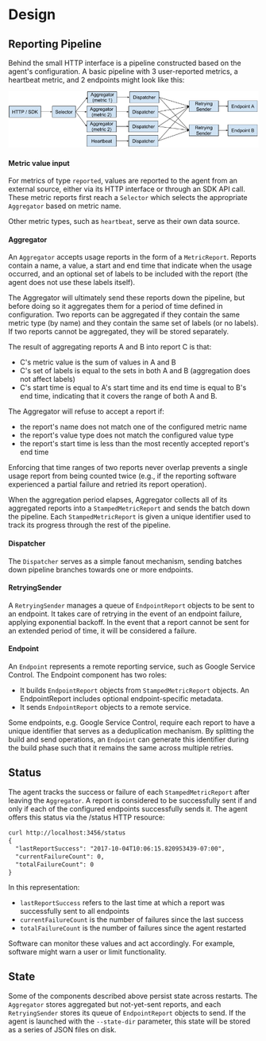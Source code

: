# Design

## Reporting Pipeline

Behind the small HTTP interface is a pipeline constructed based on the agent's
configuration. A basic pipeline with 3 user-reported metrics, a heartbeat metric,
and 2 endpoints might look like this:

![Pipeline](pipeline.png)

#### Metric value input
For metrics of type `reported`, values are reported to the agent from an
external source, either via its HTTP interface or through an SDK API call.
These metric reports first reach a `Selector` which selects the appropriate
`Aggregator` based on metric name.

Other metric types, such as `heartbeat`, serve as their own data source.

#### Aggregator

An `Aggregator` accepts usage reports in the form of a `MetricReport`.
Reports contain a name, a value, a start and end time that indicate when the
usage occurred, and an optional set of labels to be included with the report
(the agent does not use these labels itself).

The Aggregator will ultimately send these reports down the pipeline, but before
doing so it aggregates them for a period of time defined in configuration. Two
reports can be aggregated if they contain the same metric type (by name) and
they contain the same set of labels (or no labels). If two reports cannot be
aggregated, they will be stored separately.

The result of aggregating reports A and B into report C is that:
* C's metric value is the sum of values in A and B
* C's set of labels is equal to the sets in both A and B (aggregation does not
  affect labels)
* C's start time is equal to A's start time and its end time is equal to B's
  end time, indicating that it covers the range of both A and B.

The Aggregator will refuse to accept a report if:
* the report's name does not match one of the configured metric name
* the report's value type does not match the configured value type
* the report's start time is less than the most recently accepted report's
  end time

Enforcing that time ranges of two reports never overlap prevents a single usage
report from being counted twice (e.g., if the reporting software experienced a
partial failure and retried its report operation).

When the aggregation period elapses, Aggregator collects all of its aggregated
reports into a `StampedMetricReport` and sends the batch down the pipeline.
Each `StampedMetricReport` is given a unique identifier used to track its
progress through the rest of the pipeline.

#### Dispatcher

The `Dispatcher` serves as a simple fanout mechanism, sending batches down
pipeline branches towards one or more endpoints.

#### RetryingSender

A `RetryingSender` manages a queue of `EndpointReport` objects to be sent to
an endpoint. It takes care of retrying in the event of an endpoint failure,
applying exponential backoff. In the event that a report cannot be sent for
an extended period of time, it will be considered a failure.

#### Endpoint

An `Endpoint` represents a remote reporting service, such as Google Service
Control. The Endpoint component has two roles:
* It builds `EndpointReport` objects from `StampedMetricReport` objects. An
EndpointReport includes optional endpoint-specific metadata.
* It sends `EndpointReport` objects to a remote service.

Some endpoints, e.g. Google Service Control, require each report to have a
unique identifier that serves as a deduplication mechanism. By splitting the
build and send operations, an `Endpoint` can generate this identifier during
the build phase such that it remains the same across multiple retries.

## Status

The agent tracks the success or failure of each `StampedMetricReport` after
leaving the `Aggregator`. A report is considered to be successfully sent if
and only if each of the configured endpoints successfully sends it. The agent
offers this status via the /status HTTP resource:

```
curl http://localhost:3456/status
{
  "lastReportSuccess": "2017-10-04T10:06:15.820953439-07:00",
  "currentFailureCount": 0,
  "totalFailureCount": 0
}
```

In this representation:
* `lastReportSuccess` refers to the last time at which a report was successfully
  sent to all endpoints
* `currentFailureCount` is the number of failures since the last success
* `totalFailureCount` is the number of failures since the agent restarted

Software can monitor these values and act accordingly. For example, software might
warn a user or limit functionality.

## State

Some of the components described above persist state across restarts. The
`Aggregator` stores aggregated but not-yet-sent reports, and each
`RetryingSender` stores its queue of `EndpointReport` objects to send. If the
agent is launched with the `--state-dir` parameter, this state will be stored
as a series of JSON files on disk.


